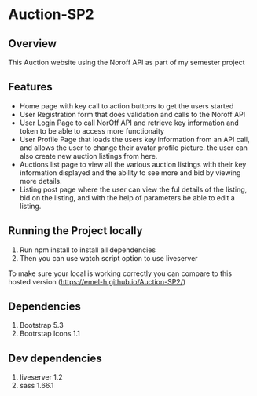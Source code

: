 # Auction-SP2

## Overview
This Auction website using the Noroff API as part of my semester project

## Features
- Home page with key call to action buttons to get the users started
- User Registration form that does validation and calls to the Noroff API
- User Login Page to call NorOff API and retrieve key information and token to be able to access more functionaity
- User Profile Page that loads the users key information from an API call, and allows the user to change their avatar profile picture. the user can also create new auction listings from here.
- Auctions list page to view all the various auction listings with their key information displayed and the ability to see more and bid by viewing more details.
- Listing post page where the user can view the ful details of the listing, bid on the listing, and with the help of parameters be able to edit a listing.

## Running the Project locally
1. Run npm install to install all dependencies
2. Then you can use watch script option to use liveserver 

To make sure your local is working correctly you can compare to this hosted version
(https://emel-h.github.io/Auction-SP2/)

## Dependencies
1. Bootstrap 5.3
2. Bootrstap Icons 1.1

## Dev dependencies
1. liveserver 1.2
2. sass 1.66.1